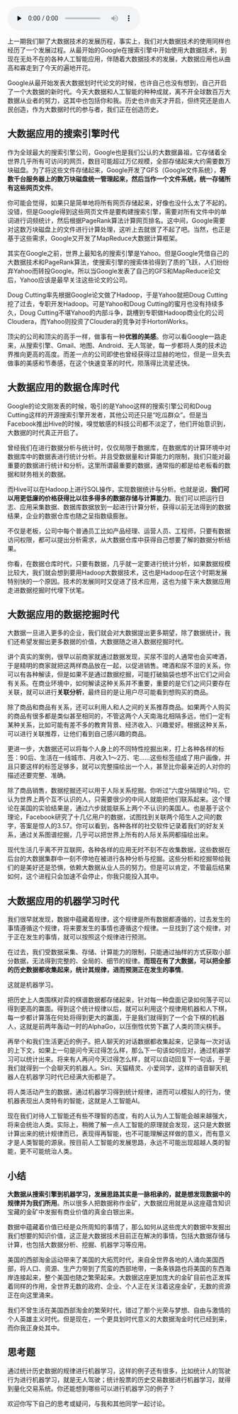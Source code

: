 <audio id="audio" title="预习 02 | 大数据应用发展史：从搜索引擎到人工智能" controls="" preload="none"><source id="mp3" src="https://static001.geekbang.org/resource/audio/c4/3a/c415684908f52cd2ed402352b9aed13a.mp3"></audio>

上一期我们聊了大数据技术的发展历程，事实上，我们对大数据技术的使用同样也经历了一个发展过程。从最开始的Google在搜索引擎中开始使用大数据技术，到现在无处不在的各种人工智能应用，伴随着大数据技术的发展，大数据应用也从曲高和寡走到了今天的遍地开花。

Google从最开始发表大数据划时代论文的时候，也许自己也没有想到，自己开启了一个大数据的新时代。今天大数据和人工智能的种种成就，离不开全球数百万大数据从业者的努力，这其中也包括你和我。历史也许由天才开启，但终究还是由人民创造，作为大数据时代的参与者，我们正在创造历史。

## 大数据应用的搜索引擎时代

作为全球最大的搜索引擎公司，Google也是我们公认的大数据鼻祖，它存储着全世界几乎所有可访问的网页，数目可能超过万亿规模，全部存储起来大约需要数万块磁盘。为了将这些文件存储起来，Google开发了GFS（Google文件系统），**将数千台服务器上的数万块磁盘统一管理起来，然后当作一个文件系统，统一存储所有这些网页文件**。

你可能会觉得，如果只是简单地将所有网页存储起来，好像也没什么太了不起的。没错，但是Google得到这些网页文件是要构建搜索引擎，需要对所有文件中的单词进行词频统计，然后根据PageRank算法计算网页排名。这中间，Google需要对这数万块磁盘上的文件进行计算处理，这听上去就很了不起了吧。当然，也正是基于这些需求，Google又开发了MapReduce大数据计算框架。

其实在Google之前，世界上最知名的搜索引擎是Yahoo。但是Google凭借自己的大数据技术和PageRank算法，使搜索引擎的搜索体验得到了质的飞跃，人们纷纷弃Yahoo而转投Google。所以当Google发表了自己的GFS和MapReduce论文后，Yahoo应该是最早关注这些论文的公司。

Doug Cutting率先根据Google论文做了Hadoop，于是Yahoo就把Doug Cutting挖了过去，专职开发Hadoop。可是Yahoo和Doug Cutting的蜜月也没有持续多久，Doug Cutting不堪Yahoo的内部斗争，跳槽到专职做Hadoop商业化的公司Cloudera，而Yahoo则投资了Cloudera的竞争对手HortonWorks。

顶尖的公司和顶尖的高手一样，做事有一种**优雅的美感**。你可以看Google一路走来，从搜索引擎、Gmail、地图、Android、无人驾驶，每一步都将人类的技术边界推向更高的高度。而差一点的公司即使也曾经获得过显赫的地位，但是一旦失去做事的美感和节奏感，在这个快速变革的时代，陨落得比流星还快。

## 大数据应用的数据仓库时代

Google的论文刚发表的时候，吸引的是Yahoo这样的搜索引擎公司和Doug Cutting这样的开源搜索引擎开发者，其他公司还只是“吃瓜群众”。但是当Facebook推出Hive的时候，嗅觉敏感的科技公司都不淡定了，他们开始意识到，大数据的时代真正开启了。

曾经我们在进行数据分析与统计时，仅仅局限于数据库，在数据库的计算环境中对数据库中的数据表进行统计分析。并且受数据量和计算能力的限制，我们只能对最重要的数据进行统计和分析。这里所谓最重要的数据，通常指的都是给老板看的数据和财务相关的数据。

而Hive可以在Hadoop上进行SQL操作，实现数据统计与分析。也就是说，**我们可以用更低廉的价格获得比以往多得多的数据存储与计算能力**。我们可以把运行日志、应用采集数据、数据库数据放到一起进行计算分析，获得以前无法得到的数据结果，企业的数据仓库也随之呈指数级膨胀。

不仅是老板，公司中每个普通员工比如产品经理、运营人员、工程师，只要有数据访问权限，都可以提出分析需求，从大数据仓库中获得自己想要了解的数据分析结果。

你看，在数据仓库时代，只要有数据，几乎就一定要进行统计分析，如果数据规模比较大，我们就会想到要用Hadoop大数据技术，这也是Hadoop在这个时期发展特别快的一个原因。技术的发展同时又促进了技术应用，这也为接下来大数据应用走进数据挖掘时代埋下伏笔。

## 大数据应用的数据挖掘时代

大数据一旦进入更多的企业，我们就会对大数据提出更多期望，除了数据统计，我们还希望发掘出更多数据的价值，大数据随之进入数据挖掘时代。

讲个真实的案例，很早以前商家就通过数据发现，买尿不湿的人通常也会买啤酒，于是精明的商家就把这两样商品放在一起，以促进销售。啤酒和尿不湿的关系，你可以有各种解读，但是如果不是通过数据挖掘，可能打破脑袋也想不出它们之间会有关系。在商业环境中，如何解读这种关系并不重要，重要的是它们之间只要存在关联，就可以进行**关联分析**，最终目的是让用户尽可能看到想购买的商品。

除了商品和商品有关系，还可以利用人和人之间的关系推荐商品。如果两个人购买的商品有很多都是类似甚至相同的，不管这两个人天南海北相隔多远，他们一定有某种关系，比如可能有差不多的教育背景、经济收入、兴趣爱好。根据这种关系，可以进行关联推荐，让他们看到自己感兴趣的商品。

更进一步，大数据还可以将每个人身上的不同特性挖掘出来，打上各种各样的标签：90后、生活在一线城市、月收入1～2万、宅……这些标签组成了用户画像，并且只要这样的标签足够多，就可以完整描绘出一个人，甚至比你最亲近的人对你的描述还要完整、准确。

除了商品销售，数据挖掘还可以用于人际关系挖掘。你听过“六度分隔理论”吗，它认为世界上两个互不认识的人，只需要很少的中间人就能把他们联系起来。这个理论在美国的实验结果是，通过六步就能联系上两个不认识的美国人。也是基于这个理论，Facebook研究了十几亿用户的数据，试图找到关联两个陌生人之间的数字，答案是惊人的3.57。你可以看到，各种各样的社交软件记录着我们的好友关系，通过关系图谱挖掘，几乎可以把世界上所有的人际关系网都描绘出来。

现代生活几乎离不开互联网，各种各样的应用无时不刻不在收集数据，这些数据在后台的大数据集群中一刻不停地在被进行各种分析与挖掘。这些分析和挖掘带给我们的是美好还是恐惧，依赖大数据从业人员的努力。但是可以肯定，不管最后结果如何，这个进程只会加速不会停止，你我只能投入其中。

## 大数据应用的机器学习时代

我们很早就发现，数据中蕴藏着规律，这个规律是所有数据都遵循的，过去发生的事情遵循这个规律，将来要发生的事情也遵循这个规律。一旦找到了这个规律，对于正在发生的事情，就可以按照这个规律进行预测。

在过去，我们受数据采集、存储、计算能力的限制，只能通过抽样的方式获取小部分数据，无法得到完整的、全局的、细节的规律。**而现在有了大数据，可以把全部的历史数据都收集起来，统计其规律，进而预测正在发生的事情**。

这就是机器学习。

把历史上人类围棋对弈的棋谱数据都存储起来，针对每一种盘面记录如何落子可以得到更高的赢面。得到这个统计规律以后，就可以利用这个规律用机器和人下棋，每一步都计算落在何处将得到更大的赢面，于是我们就得到了一个会下棋的机器人，这就是前两年轰动一时的AlphaGo，以压倒性优势下赢了人类的顶尖棋手。

再举个和我们生活更近的例子。把人聊天的对话数据都收集起来，记录每一次对话的上下文，如果上一句是问今天过得怎么样，那么下一句该如何应对，通过机器学习可以统计出来。将来有人再问今天过得怎么样，就可以自动回复下一句话，于是我们就得到一个会聊天的机器人。Siri、天猫精灵、小爱同学，这样的语音聊天机器人在机器学习时代已经满大街都是了。

将人类活动产生的数据，通过机器学习得到统计规律，进而可以模拟人的行为，使机器表现出人类特有的智能，这就是人工智能AI。

现在我们对待人工智能还有些不理智的态度，有的人认为人工智能会越来越强大，将来会统治人类。实际上，稍微了解一点人工智能的原理就会发现，这只是大数据计算出来的统计规律而已，表现得再智能，也不可能理解这样做的意义，而有意义才是人类智能的源泉。按目前人工智能的发展思路，永远不可能出现超越人类的智能，更不可能统治人类。

## 小结

**大数据从搜索引擎到机器学习，发展思路其实是一脉相承的，就是想发现数据中的规律并为我们所用**。所以很多人把数据称作金矿，大数据应用就是从这座蕴含知识宝藏的金矿中发掘有商业价值的真金白银出来。

数据中蕴藏着价值已经是众所周知的事情了，那么如何从这些庞大的数据中发掘出我们想要的知识价值，这正是大数据技术目前正在解决的事情，包括大数据存储与计算，也包括大数据分析、挖掘、机器学习等应用。

美国的西部淘金运动带来了美国的大拓荒时代，来自全世界各地的人涌向美国西部，将人口、资源、生产力带到了荒蛮的西部地带，一条条铁路也将美国的东西海岸连接起来，整个美国也随之繁荣起来。大数据这座更加庞大的金矿目前也正发挥着同样的作用，全世界无数的政府、企业、个人正在关注着这座金矿，无数的资源正在向这里涌来。

我们不曾生活在美国西部淘金的繁荣时代，错过了那个光荣与梦想、自由与激情的个人英雄主义时代。但是现在，一个更具划时代意义的大数据淘金时代已经到来，而你我正身处其中。

## 思考题

通过统计历史数据的规律进行机器学习，这样的例子还有很多，比如统计人的驾驶行为进行机器学习，就是无人驾驶；统计股票的历史交易数据进行机器学习，就得到量化交易系统。你还能想到哪些可以进行机器学习的例子？

欢迎你写下自己的思考或疑问，与我和其他同学一起讨论。
